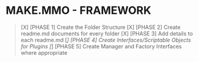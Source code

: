 # MAKE.MMO - FRAMEWORK

>[X] [PHASE 1] Create the Folder Structure
>[X] [PHASE 2] Create readme.md documents for every folder
>[X] [PHASE 3] Add details to each readme.md
>[_] [PHASE 4] Create Interfaces/Scriptable Objects for Plugins
>[_] [PHASE 5] Create Manager and Factory Interfaces where appropriate
